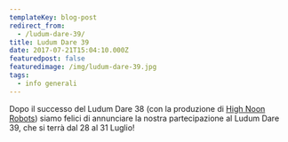 ```yaml
---
templateKey: blog-post
redirect_from:
  - /ludum-dare-39/
title: Ludum Dare 39
date: 2017-07-21T15:04:10.000Z
featuredpost: false
featuredimage: /img/ludum-dare-39.jpg
tags:
  - info generali
---
```

Dopo il successo del Ludum Dare 38 (con la produzione di [High Noon Robots](http://www.mastergamedev.it/high-noon-robots/)) siamo felici di annunciare la nostra partecipazione al Ludum Dare 39, che si terrà dal 28 al 31 Luglio!
